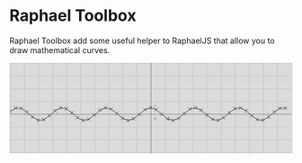 Raphael Toolbox
===============

Raphael Toolbox add some useful helper to RaphaelJS that allow you to draw mathematical curves.

<a target="_blank" href="http://jeremt.github.com/raphael-toolbox/" class="img">
  <img src="img/raphael-toolbox.png">
</a>